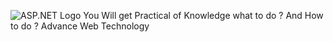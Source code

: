 ![ASP.NET Logo](https://user-images.githubusercontent.com/123456789/aspnet.png)
You Will get Practical of Knowledge
what to do ?
And How to do ?
Advance Web Technology 
